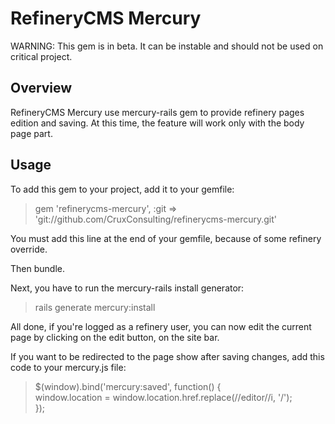 # RefineryCMS Mercury #

WARNING: This gem is in beta. It can be instable and should not be used on critical project.

## Overview ##

RefineryCMS Mercury use mercury-rails gem to provide refinery pages edition and saving. At this time, the feature will work only with the body page part.

## Usage ##

To add this gem to your project, add it to your gemfile:

> gem 'refinerycms-mercury', :git => 'git://github.com/CruxConsulting/refinerycms-mercury.git'

You must add this line at the end of your gemfile, because of some refinery override.

Then bundle.

Next, you have to run the mercury-rails install generator:

> rails generate mercury:install

All done, if you're logged as a refinery user, you can now edit the current page by clicking on the edit button, on the site bar.

If you want to be redirected to the page show after saving changes, add this code to your mercury.js file:

> $(window).bind('mercury:saved', function() {  
>   window.location = window.location.href.replace(/\/editor\//i, '/');  
> });